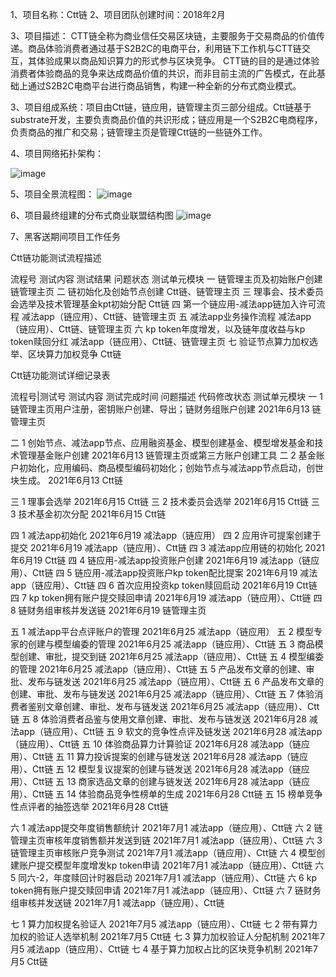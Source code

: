 1、项目名称：Ctt链
2、项目团队创建时间：2018年2月

3、项目描述：
CTT链全称为商业信任交易区块链，主要服务于交易商品的价值传递。商品体验消费者通过基于S2B2C的电商平台，利用链下工作机与CTT链交互，其体验成果以商品知识算力的形式参与区块竞争。
CTT链的目的是通过体验消费者体验商品的竞争来达成商品价值的共识，而非目前主流的广告模式，在此基础上通过S2B2C电商平台进行商品销售，构建一种全新的分布式商业模式。

3、项目组成系统：项目由Ctt链，链应用，链管理主页三部分组成。Ctt链基于substrate开发，主要负责商品价值的共识形成；链应用是一个S2B2C电商程序，负责商品的推广和交易；链管理主页是管理Ctt链的一些链外工作。

4、项目网络拓扑架构：

 ![image](https://user-images.githubusercontent.com/63439285/121539287-1f79fe00-ca38-11eb-94ae-e92b542e47f1.png)

5、项目全景流程图：
 ![image](https://user-images.githubusercontent.com/63439285/121539599-67008a00-ca38-11eb-8f4d-51b23742e9b4.png)

6、项目最终组建的分布式商业联盟结构图
![image](https://user-images.githubusercontent.com/63439285/121539662-72ec4c00-ca38-11eb-8493-7577aa55f824.png)

7、黑客送期间项目工作任务

Ctt链功能测试流程描述							
							
流程号		测试内容		                                                                   测试结果	      问题状态		              测试单元模块
一		    链管理主页及初始账户创建				                                                                                	      链管理主页
二		    链初始化及创始节点创建					                                                                                         Ctt链、链管理主页
三		    理事会、技术委员会选举及技术管理基金kpt初始分配				                                                                    Ctt链
四		    第一个链应用-减法app链加入许可流程					                                                                             减法app（链应用）、Ctt链、链管理主页
五		    减法app业务操作流程					                                                                                           减法app（链应用）、Ctt链、链管理主页
六	    	kp token年度增发，以及链年度收益与kp token赎回分红					                                                              减法app（链应用）、Ctt链、链管理主页
七		    验证节点算力加权选举、区块算力加权竞争					                                                                          Ctt链
							
Ctt链功能测试详细记录表							
							
流程号|测试号	      测试内容		                                                        测试完成时间	    问题描述	代码修改状态	    测试单元模块
一	1	链管理主页用户注册，密钥账户创建、导出；链财务组账户创建		                           2021年6月13			                          链管理主页
							
二	1	创始节点、减法app节点、应用融资基金、模型创建基金、模型增发基金和技术管理基金账户创建		2021年6月13			                          链管理主页或第三方账户创建工具
二	2	基金账户初始化，应用编码、商品模型编码初始化；创始节点与减法app节点启动，创世块生成。		2021年6月13			                          Ctt链
							
三	1	理事会选举		                                                                     2021年6月15			                         Ctt链
三	2	技术委员会选举		                                                                 2021年6月15			                         Ctt链
三	3	技术基金初次分配		                                                              2021年6月15		                          	Ctt链
							
四	1	减法app初始化		                                                                 2021年6月19			                         减法app（链应用）
四	2	应用许可提案创建于提交		                                                          2021年6月19			                          减法app（链应用）、Ctt链
四	3	减法app应用链的初始化		                                                          2021年6月19		                          	Ctt链
四	4	链应用-减法app投资账户创建		                                                      2021年6月19			                          减法app（链应用）、Ctt链
四	5	链应用-减法app投资账户kp token配比提案		                                          2021年6月19			                           减法app（链应用）、Ctt链
四	6	首次应用投资kp token赎回启动		                                                  2021年6月19			                           Ctt链
四	7	kp token拥有账户提交赎回申请		                                                  2021年6月19			                           减法app（链应用）、Ctt链
四	8	链财务组审核并发送链		                                                          2021年6月19			                           链管理主页
							
五	1	减法app平台点评账户的管理		                                                     2021年6月25			                          减法app（链应用）
五	2	模型专家的创建与模型编委的管理		                                                  2021年6月25			                           减法app（链应用）、Ctt链
五	3	商品模型创建、审批，提交到链		                                                   2021年6月25			                          减法app（链应用）、Ctt链
五	4	模型编委的管理		                                                                 2021年6月25			                          减法app（链应用）、Ctt链
五	5	产品发布文章的创建、审批、发布与链发送		                                           2021年6月25			                          减法app（链应用）、Ctt链
五	6	产品发布文章的创建、审批、发布与链发送		                                           2021年6月25			                          减法app（链应用）、Ctt链
五	7	体验消费者鉴别文章创建、审批、发布与链发送		                                       2021年6月25			                          减法app（链应用）、Ctt链
五	8	体验消费者品鉴与使用文章创建、审批、发布与链发送		                                 2021年6月28			                          减法app（链应用）、Ctt链
五	9	软文的竞争性点评及链发送		                                                      2021年6月28			                            减法app（链应用）、Ctt链
五	10	体验商品算力计算验证		                                                        2021年6月28			                            减法app（链应用）、Ctt链
五	11	算力投诉提案的创建与链发送		                                                    2021年6月28			                           减法app（链应用）、Ctt链
五	12	模型复议提案的创建与链发送		                                                    2021年6月28			                           减法app（链应用）、Ctt链
五	13	商家选品文章的创建与链发送		                                                    2021年6月28			                           减法app（链应用）、Ctt链
五	14	体验商品竞争性榜单的生成		                                                     2021年6月28			                          Ctt链
五	15	榜单竞争性点评者的抽签选举		                                                    2021年6月28		                            Ctt链
							
六	1	减法app提交年度销售额统计		                                                      2021年7月1			                          减法app（链应用）、Ctt链
六	2	链管理主页审核年度销售额并发送到链		                                               2021年7月1			                           减法app（链应用）、Ctt链
六	3	链管理主页审核账户竞争测试		                                                      2021年7月1			                          减法app（链应用）、Ctt链
六	4	模型创建账户提交模型年度增发kp token申请		                                        2021年7月1			                          减法app（链应用）、Ctt链
六	5	同六-2，年度赎回计时器启动		                                                     2021年7月1			                           减法app（链应用）、Ctt链
六	6	kp token拥有账户提交赎回申请		                                                   2021年7月1			                           减法app（链应用）、Ctt链
六	7	链财务组审核并发送链		                                                           2021年7月1			                           减法app（链应用）、Ctt链
							
七	1	算力加权提名验证人		                                                             2021年7月5			                            减法app（链应用）、Ctt链
七	2	带有算力加权的验证人选举机制		                                                   2021年7月5			                            Ctt链
七	3	算力加权验证人分配机制		                                                         2021年7月5			                            减法app（链应用）、Ctt链
七	4	基于算力加权占比的区块竞争机制		                                                  2021年7月5		                           	Ctt链

